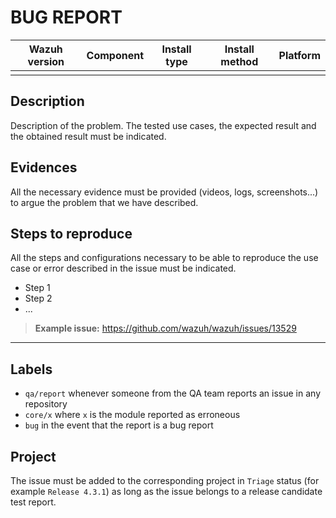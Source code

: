 
# BUG REPORT

|Wazuh version|Component|Install type|Install method|Platform|
|---|---|---|---|---|
| |  |  |  |  |

## Description

Description of the problem. The tested use cases, the expected result and the obtained result must be indicated.

## Evidences

All the necessary evidence must be provided (videos, logs, screenshots...) to argue the problem that we have described.

## Steps to reproduce

All the steps and configurations necessary to be able to reproduce the use case or error described in the issue must be indicated.

- Step 1
- Step 2
- ...

> **Example issue:** https://github.com/wazuh/wazuh/issues/13529

---

## Labels

- `qa/report` whenever someone from the QA team reports an issue in any repository
- `core/x` where `x` is the module reported as erroneous
- `bug` in the event that the report is a bug report

## Project

The issue must be added to the corresponding project in `Triage` status (for example `Release 4.3.1`) as long as the issue belongs to a release candidate test report.
